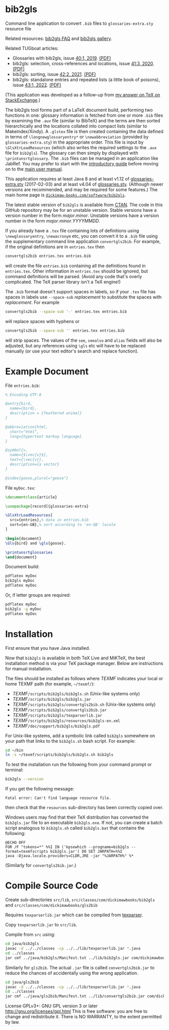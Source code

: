 # bib2gls
Command line application to convert `.bib` files to `glossaries-extra.sty` resource file

Related resources: [bib2gls FAQ](https://www.dickimaw-books.com/faq.php?category=bib2gls) and [bib2gls gallery](https://www.dickimaw-books.com/gallery/#bib2gls).

Related TUGboat articles:

  - Glossaries with bib2gls, issue [40:1, 2019](http://tug.org/TUGboat/Contents/contents40-1.html).
    [(PDF)](http://tug.org/TUGboat/tb40-1/tb124talbot-bib2gls.pdf)
  - bib2gls: selection, cross-references and locations, issue [41:3, 2020](http://tug.org/TUGboat/Contents/contents41-3.html).
    [(PDF)](http://tug.org/TUGboat/tb41-3/tb129talbot-bib2gls-more.pdf)
  - bib2gls: sorting, issue [42:2, 2021](http://tug.org/TUGboat/Contents/contents42-2.html). [(PDF)](https://tug.org/TUGboat/tb42-2/tb131talbot-sorting.pdf)
  - bib2gls: standalone entries and repeated lists (a little book of
    poisons), issue [43:1, 2022](https://tug.org/TUGboat/Contents/contents43-1.html).
    [(PDF)](https://tug.org/TUGboat/tb43-1/tb133talbot-bib2gls-reorder.pdf)

(This application was developed as a follow-up from [my answer on TeX on
StackExchange](http://tex.stackexchange.com/a/343852/19862).)

The bib2gls tool forms part of a LaTeX document build, performing two
functions in one: glossary information is fetched from one or
more `.bib` files by examining the `.aux` file (similar to BibTeX)
and the terms are then sorted hierarchically and the locations collated into
compact lists (similar to Makeindex/Xindy). A `.glstex` file 
is then created containing the data defined in terms of
`\longnewglossaryentry*` or `\newabbreviation` (provided by
`glossaries-extra.sty`) in the appropriate order. This file
is input by `\GlsXtrLoadResources` (which also writes the required
settings to the `.aux` file for `bib2gls`). The glossary
can then simply by displayed with `\printunsrtglossary`. The
`.bib` files can be managed in an application like JabRef.
You may prefer to start with the [introductory guide](http://mirrors.ctan.org/support/bib2gls/bib2gls-begin.pdf)
before moving on to the [main user manual](http://mirrors.ctan.org/support/bib2gls/bib2gls.pdf).

This application requires at least Java 8 and at least v1.12 of
[glossaries-extra.sty](http://ctan.org/pkg/glossaries-extra)
(2017-02-03) and at least v4.04 of [glossaries.sty](http://ctan.org/pkg/glossaries). (Although newer versions are recommended, 
and may be required for some features.)
The main home page is [`dickimaw-books.com/software/bib2gls`](http://www.dickimaw-books.com/software/bib2gls/).

The latest stable version of `bib2gls` is available from [CTAN](https://ctan.org/pkg/bib2gls).
The code in this GitHub repository may be for an unstable version.
Stable versions have a version number in the form _major_._minor_.
Unstable versions have a version number in the form _major_._minor_._YYYYMMDD_. 

If you already have a `.tex` file containing lots of
definitions using `\newglossaryentry`,
`\newacronym` etc, you can convert it to a `.bib`
file using the supplementary command line application
`convertgls2bib`. For example, if the original definitions
are in `entries.tex` then
```bash
convertgls2bib entries.tex entries.bib
```
will create the file `entries.bib` containing all the definitions
found in `entries.tex`. Other information in `entries.tex` should be
ignored, but command definitions will be parsed. (Avoid any code
that's overly complicated. The TeX parser library isn't a
TeX engine!)

The `.bib` format doesn't support spaces in labels, so if your
`.tex` file has spaces in labels use `--space-sub` _replacement_
to substitute the spaces with _replacement_. For example
```bash
convertgls2bib --space-sub '-' entries.tex entries.bib
```
will replace spaces with hyphens or
```bash
convertgls2bib --space-sub '' entries.tex entries.bib
```
will strip spaces. The values of the `see`, `seealso` and
`alias` fields will also be adjusted, but any references using
`\gls` etc will have to be replaced manually (or use your
text editor's search and replace function).

# Example Document

File `entries.bib`:

```bibtex
% Encoding UTF-8

@entry{bird,
  name={bird},
  description = {feathered animal}
}

@abbreviation{html,
  short="html",
  long={hypertext markup language}
}

@symbol{v,
  name={$\vec{v}$},
  text={\vec{v}},
  description={a vector}
}

@index{goose,plural="geese"}
```

File `myDoc.tex`:

```latex
\documentclass{article}

\usepackage[record]{glossaries-extra}

\GlsXtrLoadResources[
  src={entries},% data in entries.bib
  sort={en-GB},% sort according to 'en-GB' locale
]

\begin{document}
\Gls{bird} and \gls{goose}.

\printunsrtglossaries
\end{document}
```

Document build:

```bash
pdflatex myDoc
bib2gls myDoc
pdflatex myDoc
```

Or, if letter groups are required:

```bash
pdflatex myDoc
bib2gls -g myDoc
pdflatex myDoc
```

# Installation

First ensure that you have Java installed.

Now that `bib2gls` is available in both TeX Live and MiKTeX,
the best installation method is via your TeX package manager.
Below are instructions for manual installation.

The files should be installed as follows where *TEXMF* indicates
your local or home TEXMF path (for example, `~/texmf/`):

 - *TEXMF*`/scripts/bib2gls/bib2gls.sh` (Unix-like systems only)
 - *TEXMF*`/scripts/bib2gls/bib2gls.jar`
 - *TEXMF*`/scripts/bib2gls/convertgls2bib.sh` (Unix-like systems only)
 - *TEXMF*`/scripts/bib2gls/convertgls2bib.jar`
 - *TEXMF*`/scripts/bib2gls/texparserlib.jar`
 - *TEXMF*`/scripts/bib2gls/resources/bib2gls-en.xml`
 - *TEXMF*`/doc/support/bib2gls/bib2gls.pdf`

For Unix-like systems, add a symbolic link called `bib2gls` somewhere on
your path that links to the `bib2gls.sh` bash script.
For example:
```bash
cd ~/bin
ln -s ~/texmf/scripts/bib2gls/bib2gls.sh bib2gls
```

To test the installation run the following from your command 
prompt or terminal:
```bash
bib2gls --version
```
If you get the following message:
```
Fatal error: Can't find language resource file.
```
then check that the `resources` sub-directory has been correctly
copied over.

Windows users may find that their TeX distribution has converted the
`bib2gls.jar` file to an executable `bib2gls.exe`. If not, you can create a
batch script analogous to `bib2gls.sh` called `bib2gls.bat` that
contains the following:
```com
@ECHO OFF
FOR /F "tokens=*" %%I IN ('kpsewhich --progname=bib2gls --format=texmfscripts bib2gls.jar') DO SET JARPATH=%%I
java -Djava.locale.providers=CLDR,JRE -jar "%JARPATH%" %*
```
(Similarly for `convertgls2bib.jar`.)

# Compile Source Code

Create sub-directories `src/lib`,
`src/classes/com/dickimawbooks/bib2gls` and
`src/classes/com/dickimawbooks/gls2bib`

Requires `texparserlib.jar` which can be compiled from
[texparser](https://github.com/nlct/texparser).

Copy `texparserlib.jar` to `src/lib`.

Compile from `src` using:

```bash 
cd java/bib2gls
javac -d ../../classes -cp ../../lib/texparserlib.jar *.java
cd ../classes
jar cmf ../java/bib2gls/Manifest.txt ../lib/bib2gls.jar com/dickimawbooks/bib2gls/*.class
```

Similarly for `gls2bib`. The actual `.jar` file is called
`convertgls2bib.jar` to reduce the chances of accidentally
using the wrong application.

```bash 
cd java/gls2bib
javac -d ../../classes -cp ../../lib/texparserlib.jar *.java
cd ../classes
jar cmf ../java/gls2bib/Manifest.txt ../lib/convertgls2bib.jar com/dickimawbooks/gls2bib/*.class
```

License GPLv3+: GNU GPL version 3 or later
http://gnu.org/licenses/gpl.html
This is free software: you are free to change and redistribute it.
There is NO WARRANTY, to the extent permitted by law.

